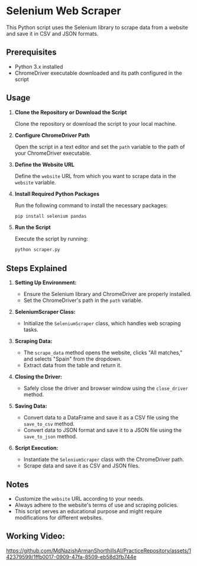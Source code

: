 # Selenium Web Scraper

This Python script uses the Selenium library to scrape data from a website and save it in CSV and JSON formats.

## Prerequisites

- Python 3.x installed
- ChromeDriver executable downloaded and its path configured in the script

## Usage

1. **Clone the Repository or Download the Script**

    Clone the repository or download the script to your local machine.

2. **Configure ChromeDriver Path**

    Open the script in a text editor and set the `path` variable to the path of your ChromeDriver executable.

3. **Define the Website URL**

    Define the `website` URL from which you want to scrape data in the `website` variable.

4. **Install Required Python Packages**

    Run the following command to install the necessary packages:
   
    ```bash
    pip install selenium pandas
    ```

5. **Run the Script**

    Execute the script by running:
   
    ```bash
    python scraper.py
    ```

## Steps Explained

1. **Setting Up Environment:**

   - Ensure the Selenium library and ChromeDriver are properly installed.
   - Set the ChromeDriver's path in the `path` variable.

2. **SeleniumScraper Class:**

   - Initialize the `SeleniumScraper` class, which handles web scraping tasks.

3. **Scraping Data:**

   - The `scrape_data` method opens the website, clicks "All matches," and selects "Spain" from the dropdown.
   - Extract data from the table and return it.

4. **Closing the Driver:**

   - Safely close the driver and browser window using the `close_driver` method.

5. **Saving Data:**

   - Convert data to a DataFrame and save it as a CSV file using the `save_to_csv` method.
   - Convert data to JSON format and save it to a JSON file using the `save_to_json` method.

6. **Script Execution:**

   - Instantiate the `SeleniumScraper` class with the ChromeDriver path.
   - Scrape data and save it as CSV and JSON files.

## Notes

- Customize the `website` URL according to your needs.
- Always adhere to the website's terms of use and scraping policies.
- This script serves an educational purpose and might require modifications for different websites.

## Working Video:

https://github.com/MdNazishArmanShorthillsAI/PracticeRepository/assets/142379599/1ffb0017-0909-47fa-8509-eb58d3fb744e

